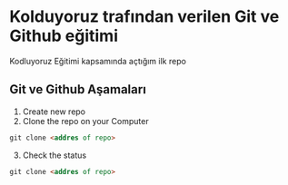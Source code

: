 # Kolduyoruz trafından verilen Git ve Github eğitimi
Kodluyoruz Eğitimi kapsamında açtığım ilk repo

## Git ve Github Aşamaları
1. Create new repo
2. Clone the repo on your Computer
```markdown
git clone <addres of repo>
```
3. Check the status
```markdown
git clone <addres of repo>
```